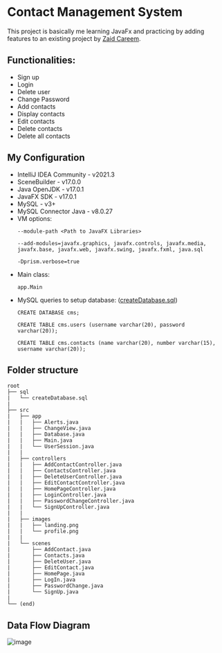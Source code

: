# Contact Management System

This project is basically me learning JavaFx and practicing by adding features to an existing project by [Zaid Careem](https://github.com/zaidcareem).

## Functionalities:

- Sign up
- Login
- Delete user
- Change Password
- Add contacts
- Display contacts
- Edit contacts
- Delete contacts
- Delete all contacts

## My Configuration

- IntelliJ IDEA Community - v2021.3
- SceneBuilder - v17.0.0
- Java OpenJDK - v17.0.1
- JavaFX SDK - v17.0.1
- MySQL - v3+
- MySQL Connector Java - v8.0.27
- VM options:
  ```
  --module-path <Path to JavaFX Libraries>
  
  --add-modules=javafx.graphics, javafx.controls, javafx.media, javafx.base, javafx.web, javafx.swing, javafx.fxml, java.sql
  
  -Dprism.verbose=true
  
  ```
- Main class:
  ```
  app.Main
  ```
- MySQL queries to setup database: ([createDatabase.sql](./sql/createDatabase.sql))
  ```
  CREATE DATABASE cms;

  CREATE TABLE cms.users (username varchar(20), password varchar(20));

  CREATE TABLE cms.contacts (name varchar(20), number varchar(15), username varchar(20));
  ```

## Folder structure

```
root
├── sql
|   └── createDatabase.sql
|   
├── src
|   ├── app
|   |   ├── Alerts.java
|   |   ├── ChangeView.java
|   |   ├── Database.java
|   |   ├── Main.java
|   |   └── UserSession.java
|   |
|   ├── controllers
|   |   ├── AddContactController.java
|   |   ├── ContactsController.java
|   |   ├── DeleteUserController.java
|   |   ├── EditContactController.java
|   |   ├── HomePageController.java
|   |   ├── LoginController.java
|   |   ├── PasswordChangeController.java
|   |   └── SignUpController.java
|   |
|   ├── images
|   |   ├── landing.png
|   |   └── profile.png
|   |
|   └── scenes
|       ├── AddContact.java
|       ├── Contacts.java
|       ├── DeleteUser.java
|       ├── EditContact.java
|       ├── HomePage.java
|       ├── LogIn.java
|       ├── PasswordChange.java
|       └── SignUp.java
|    
└── (end)
```

## Data Flow Diagram
![image](https://user-images.githubusercontent.com/63140632/144741431-2dca6982-75b7-4302-8a3d-1170eee4bdd2.png)
